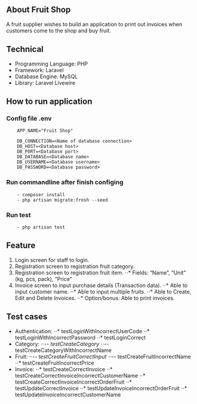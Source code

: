 ## About Fruit Shop

A fruit supplier wishes to build an application to print out invoices when customers come to the shop and buy fruit.

## Technical
- Programming Language: PHP
- Framework: Laravel
- Database Engine: MySQL
- Library: Laravel Livewire

## How to run application
### Config file .env
```
    APP_NAME="Fruit Shop"

    DB_CONNECTION=<Name of database connection>
    DB_HOST=<Database host>
    DB_PORT=<Database port>
    DB_DATABASE=<Database name>
    DB_USERNAME=<Database username>
    DB_PASSWORD=<Database password>
```
### Run commandline after finish configing
```
    - composer install
    - php artisan migrate:fresh --seed
```
### Run test
```
    - php artisan test
```

## Feature
1) Login screen for staff to login.
2) Registration screen to registration fruit category.
3) Registration screen to registration fruit item.
⋅⋅* Fields: “Name”, “Unit” (kg, pcs, pack), “Price”
4) Invoice screen to input purchase details (Transaction data).
⋅⋅* Able to input customer name.
⋅⋅* Able to input multiple fruits.
⋅⋅* Able to Create, Edit and Delete Invoices.
⋅⋅* Option/bonus: Able to print invoices.

## Test cases
- Authentication:
⋅⋅* testLoginWithIncorrectUserCode
⋅⋅* testLoginWithIncorrectPassword
⋅⋅* testLoginCorrect
- Category:
⋅⋅*-- testCreateCategory
⋅⋅*-- testCreateCategoryWithIncorrectName
- Fruit:
⋅⋅*-- testCreateFruitCorrectInput
⋅⋅*-- testCreateFruitIncorrectName
⋅⋅* testCreateFruitIncorrectPrice
- Invoice:
⋅⋅* testCreateCorrectInvoice
⋅⋅* testCreateCorrectInvoiceIncorrectCustomerName
⋅⋅* testCreateCorrectInvoiceIncorrectOrderFruit
⋅⋅* testUpdateCorrectInvoice
⋅⋅* testUpdateInvoiceIncorrectOrderFruit
⋅⋅* testUpdateInvoiceIncorrectCustomerName